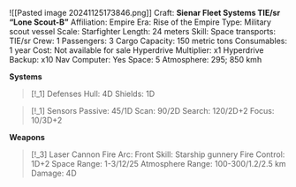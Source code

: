 ![[Pasted image 20241125173846.png]]
Craft: **Sienar Fleet Systems TIE/sr “Lone Scout-B”**
Affiliation: Empire
Era: Rise of the Empire
Type: Military scout vessel
Scale: Starfighter
Length: 24 meters
Skill: Space transports: TIE/sr
Crew: 1
Passengers: 3
Cargo Capacity: 150 metric tons
Consumables: 1 year
Cost: Not available for sale
Hyperdrive Multiplier: x1
Hyperdrive Backup: x10
Nav Computer: Yes
Space: 5
Atmosphere: 295; 850 kmh

**Systems**
> [!_1] Defenses
> Hull: 4D
> Shields: 1D

> [!_1] Sensors
> Passive: 45/1D
> Scan: 90/2D
> Search: 120/2D+2
> Focus: 10/3D+2

**Weapons**
> [!_3] Laser Cannon
> Fire Arc: Front
> Skill: Starship gunnery
> Fire Control: 1D+2
> Space Range: 1-3/12/25
> Atmosphere Range: 100-300/1.2/2.5 km
> Damage: 4D